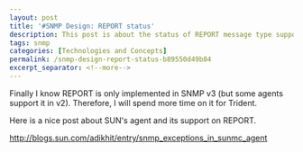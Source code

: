 ```yaml
---
layout: post
title: '#SNMP Design: REPORT status'
description: This post is about the status of REPORT message type support.
tags: snmp
categories: [Technologies and Concepts]
permalink: /snmp-design-report-status-b89550d49b84
excerpt_separator: <!--more-->
---
```

Finally I know REPORT is only implemented in SNMP v3 (but some agents support it in v2). Therefore, I will spend more time on it for Trident.

Here is a nice post about SUN's agent and its support on REPORT.

http://blogs.sun.com/adikhit/entry/snmp_exceptions_in_sunmc_agent
<!--more-->